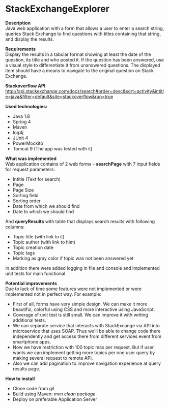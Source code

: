 # StackExchangeExplorer

<b>Description</b> <br>
Java web application with a form that allows a user to enter a search string, queries Stack Exchange to find questions with titles containing that string, and display the results.

<b>Requirements</b> <br>
Display the results in a tabular format showing at least the date of the question, its title and who posted it.
If the question has been answered, use a visual style to differentiate it from unanswered questions.
The displayed item should have a means to navigate to the original question on Stack Exchange.

<b>Stackoverflow API</b> <br>
http://api.stackexchange.com/docs/search#order=desc&sort=activity&intitle=java&filter=default&site=stackoverflow&run=true

<b>Used technologies:</b>
* Java 1.8
* Spring 4
* Maven
* log4j
* JUnit 4
* PowerMockito
* Tomcat 9 (The app was tested with it)

<b>What was implemented</b> <br>
Web application contains of 2 web forms - <b>searchPage</b> with 7 input fields for request parameters:
* Intitle (Text for search)
* Page
* Page Size
* Sorting field
* Sorting order
* Date from which we should find
* Date to which we should find


And <b>queryResults</b> with table that displays search results with following columns:
* Topic title (with link to it)
* Topic author (with link to him)
* Topic creation date
* Topic tags
* Marking as gray color if topic was not been answered yet

In addition there were added logging in file and console and implemented unit tests for main functional

<b>Potential improvements</b><br>
Due to lack of time some features were not implemented or were implemented not in perfect way. For example:
* First of all, forms have very simple design. We can make it more beautiful, colorful using CSS and more interactive using JavaScript.
* Coverage of unit test is still small. We can improve it with writing additional tests.
* We can separate service that interacts with StackExcange via API into microservice that uses SOAP. Thus we'll be able to change code there independently and get access there from different services event from smartphone apps.
* Now we have restriction with 100 topic max per request. But if user wants we can implement getting more topics per one user query by making several request to remote API.
* Also we can add pagination to improve navigation experience at query results page.

<b>How to install</b>
* Clone code from git
* Build using Maven: <i>mvn clean package</i>
* Deploy on preferable Application Server
